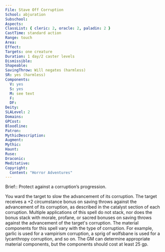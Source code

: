 ```yaml
---
File: Stave Off Corruption
School: abjuration
Subschool: 
Aspects: 
ClassList: { cleric: 2, oracle: 2, paladin: 2 }
CastTime: standard action
Range: touch
Area: 
Effect: 
Targets: one creature
Duration: 1 day/2 caster levels
Dismissible: 
Shapeable: 
SavingThrow: Will negates (harmless)
SR: yes (harmless)
Components:
  V: yes
  S: yes
  M: see text
  F: 
  DF: 
Deity: 
SLALevel: 2
Domains: 
GPCost: 
Bloodline: 
Patron: 
MythicDescription: 
Augment: 
Mythic: 
Haunt: 
Ruse: 
Draconic: 
Meditative: 
Copyright:
  Content: "Horror Adventures"
---
```

Brief:: Protect against a corruption’s progression.

You ward the target to slow the advancement of its corruption. The target receives a +2 circumstance bonus on saving throws against the advancement of its corruption, as described in the catalyst section of each corruption. Multiple applications of this spell do not stack, nor does the bonus stack with morale, profane, or sacred bonuses on saving throws against the advancement of the target's corruption.  The material components for this spell vary with the type of corruption. For example, garlic is used for a vampirism corruption, a sprig of wolfsbane is used for a lycanthropy corruption, and so on. The GM can determine appropriate material components, but the components should cost at least 25 gp.
